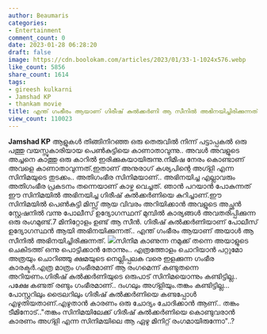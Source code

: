 ```yaml
---
author: Beaumaris
categories:
- Entertainment
comment_count: 0
date: 2023-01-28 06:28:20
draft: false
image: https://cdn.boolokam.com/articles/2023/01/33-1-1024x576.webp
like_count: 5856
share_count: 1614
tags:
- gireesh kulkarni
- Jamshad KP
- thankam movie
title: എന്ത് ഗംഭീരം ആയാണ് ഗിരീഷ് കുൽക്കർണി ആ സീനിൽ അഭിനയിച്ചിരിക്കുന്നത്
view_count: 110023
---
```


**Jamshad KP** ആളുകൾ തിങ്ങിനിറഞ്ഞ ഒരു തെരുവിൽ നിന്ന് പട്ടാപ്പകൽ ഒരു പത്തു വയസ്സുകാരിയായ പെൺകുട്ടിയെ കാണാതാവുന്നു.. അവൾ അവളുടെ അച്ചനെ കാത്തു ഒരു കാറിൽ ഇരിക്കുകയായിരുന്നു.നിമിഷ നേരം കൊണ്ടാണ് അവളെ കാണാതാവുന്നത്.ഇതാണ് അനുരാഗ് കശ്യപിന്റെ അഗ്ളി എന്ന സിനിമയുടെ തുടക്കം.. അതിഗംഭീര സിനിമയാണ്.. അഭിനയിച്ച എല്ലാവരും അതിഗംഭീര പ്രകടനം തന്നെയാണ് കാഴ്ച വെച്ചത്. ഞാൻ പറയാൻ പോകുന്നത് ഈ സിനിമയിൽ അഭിനയിച്ച ഗിരീഷ് കുൽക്കർണിയെ കുറിച്ചാണ്.ഈ സിനിമയിൽ പെൺകുട്ടി മിസ്സ് ആയ വിവരം അറിയിക്കാൻ അവളുടെ അച്ഛൻ സ്റ്റേഷനിൽ വന്നു പോലീസ് ഉദ്യോഗസ്ഥന് മുമ്പിൽ കാര്യങ്ങൾ അവതരിപ്പിക്കുന്ന ഒരു രംഗമുണ്ട്.7 മിനിറ്റോളം ഉണ്ട് ആ സീൻ. ഗിരീഷ് കുൽക്കർണിയാണ് പോലീസ് ഉദ്യോഗസ്ഥൻ ആയി അഭിനയിക്കുന്നത്.. എന്ത് ഗംഭീരം ആയാണ് അയാൾ ആ സീനിൽ അഭിനയിച്ചിരിക്കുന്നത്. ![](https://cdn.boolokam.com/articles/2023/01/33-1-1024x576.webp)സിനിമ കാണുന്ന നമുക്ക് തന്നെ അയാളുടെ ചെകിടത്ത് ഒന്നു പൊട്ടിക്കാൻ തോന്നും.. എത്രത്തോളം ചൊറിയാൻ പറ്റുമോ അത്രയും ചൊറിഞ്ഞു ക്ഷമയുടെ നെല്ലിപ്പലക വരെ ഇളക്കുന്ന ഗംഭീര കാരക്ടർ.എത്ര മാത്രം ഗംഭീരമാണ് ആ രംഗമെന്ന് കണ്ടുതന്നെ അറിയണം.ഗിരീഷ് കുൽക്കർണിയുടെ ഒരുപാട് സിനിമയൊന്നും കണ്ടിട്ടില്ല.. പക്ഷേ കണ്ടത് രണ്ടും ഗംഭീരമാണ്.. ദംഗലും അഗ്ളിയും.തങ്കം കണ്ടിട്ടില്ല... പോസ്റ്ററിലും ട്രൈലറിലും ഗിരീഷ് കുൽക്കർണിയെ കണ്ടപ്പോൾ എഴുതിയതാണ്.എഴുതാൻ കാരണം ഒരു ചോദ്യം ചോദിക്കാൻ ആണ്.. തങ്കം ടീമിനോട്.."തങ്കം സിനിമയിലേക്ക് ഗിരീഷ് കുൽക്കർണിയെ കൊണ്ടുവരാൻ കാരണം അഗ്ളി എന്ന സിനിമയിലെ ആ ഏഴു മിനിറ്റ് രംഗമായിരുന്നോ"..?